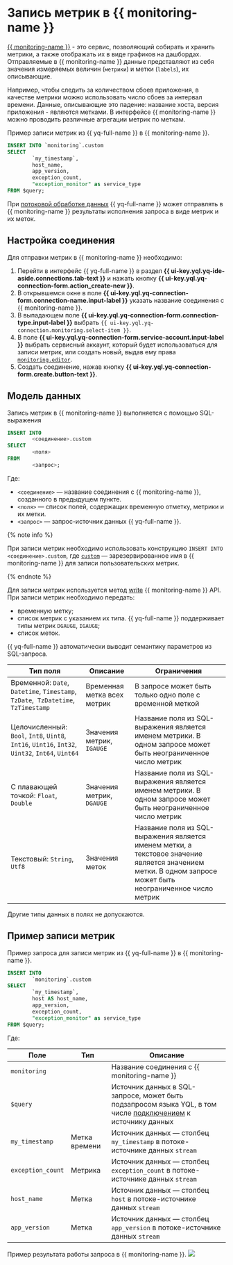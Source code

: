 # Запись метрик в {{ monitoring-name }}

[{{ monitoring-name }}](../../monitoring/concepts/index.md) - это сервис, позволяющий собирать и хранить метрики, а также отображать их в виде графиков на дашбордах. Отправляемые в {{ monitoring-name }} данные представляют из себя значения измеряемых величин (`метрики`) и метки (`labels`), их описывающие. 

Например, чтобы следить за количеством сбоев приложения, в качестве метрики можно использовать число сбоев за интервал времени. Данные, описывающие это падение: название хоста, версия приложения - являются метками. В интерфейсе {{ monitoring-name }} можно проводить различные агрегации метрик по меткам.

Пример записи метрик из {{ yq-full-name }} в {{ monitoring-name }}.

```sql
INSERT INTO `monitoring`.custom
SELECT
        `my_timestamp`,
        host_name,
        app_version,
        exception_count,
        "exception_monitor" as service_type
FROM $query;
```

При [потоковой обработке данных](../concepts/stream-processing.md) {{ yq-full-name }} может отправлять в {{ monitoring-name }} результаты исполнения запроса в виде метрик и их меток. 

## Настройка соединения

Для отправки метрик в {{ monitoring-name }} необходимо:
1. Перейти в интерфейс {{ yq-full-name }} в раздел **{{ ui-key.yql.yq-ide-aside.connections.tab-text }}** и нажать кнопку **{{ ui-key.yql.yq-connection-form.action_create-new }}**.
1. В открывшемся окне в поле **{{ ui-key.yql.yq-connection-form.connection-name.input-label }}** указать название соединения с {{ monitoring-name }}.
1. В выпадающем поле **{{ ui-key.yql.yq-connection-form.connection-type.input-label }}** выбрать `{{ ui-key.yql.yq-connection.monitoring.select-item }}`.
1. В поле **{{ ui-key.yql.yq-connection-form.service-account.input-label }}** выбрать сервисный аккаунт, который будет использоваться для записи метрик, или создать новый, выдав ему права [`monitoring.editor`](../../monitoring/security/index.md).
1. Создать соединение, нажав кнопку **{{ ui-key.yql.yq-connection-form.create.button-text }}**.

## Модель данных

Запись метрик в {{ monitoring-name }} выполняется с помощью SQL-выражения

```sql
INSERT INTO 
        <соединение>.custom 
SELECT 
        <поля> 
FROM 
        <запрос>;
```

Где:

- `<соединение>` — название соединения с {{ monitoring-name }}, созданного в предыдущем пункте.
- `<поля>` — список полей, содержащих временную отметку, метрики и их метки.
- `<запрос>` — запрос-источник данных {{ yq-full-name }}.

{% note info %}

При записи метрик необходимо использовать конструкцию `INSERT INTO <соединение>.custom`, где [`custom`](../../monitoring/api-ref/MetricsData/write.md#query_params) — зарезервированное имя в {{ monitoring-name }} для записи пользовательских метрик.

{% endnote %}

Для записи метрик используется метод [write](../../monitoring/api-ref/MetricsData/write.md) {{ monitoring-name }} API. При записи метрик необходимо передать:
- временную метку;
- список метрик с указанием их типа. {{ yq-full-name }} поддерживает типы метрик `DGAUGE`, `IGAUGE`;
- список меток.

{{ yq-full-name }} автоматически выводит семантику параметров из SQL-запроса.

|Тип поля|Описание|Ограничения|
|---|---|---|
|Временной: `Date`, `Datetime`, `Timestamp`, `TzDate`,` TzDatetime`, `TzTimestamp`|Временная метка всех метрик|В запросе может быть только одно поле с временной меткой|
|Целочисленный: `Bool`, `Int8`, `Uint8`, `Int16`, `Uint16`, `Int32`, `Uint32`, `Int64`, `Uint64` |Значения метрик, `IGAUGE`|Название поля из SQL-выражения является именем метрики. В одном запросе может быть неограниченное число метрик|
|С плавающей точкой: `Float`, `Double`|Значения метрик, `DGAUGE`|Название поля из SQL-выражения является именем метрики. В одном запросе может быть неограниченное число метрик|
|Текстовый: `String`, `Utf8`|Значения меток|Название поля из SQL-выражения является именем метки, а текстовое значение является значением метки. В одном запросе может быть неограниченное число метрик|

Другие типы данных в полях не допускаются.

## Пример записи метрик

Пример запроса для записи метрик из {{ yq-full-name }} в {{ monitoring-name }}.

```sql
INSERT INTO 
        `monitoring`.custom
SELECT
        `my_timestamp`,
        host AS host_name,
        app_version,
        exception_count,
        "exception_monitor" as service_type
FROM $query;
```

Где:

|Поле|Тип|Описание|
|--|---|---|
|`monitoring`| |Название соединения с {{ monitoring-name }}|
|`$query`| |Источник данных в SQL-запросе, может быть подзапросом языка YQL, в том числе [подключением](../quickstart/streaming-example.md) к источнику данных|
|`my_timestamp`| Метка времени| Источник данных — столбец `my_timestamp` в потоке-источнике данных `stream`|
|`exception_count`|Метрика| Источник данных — столбец `exception_count` в потоке-источнике данных `stream`|
|`host_name`|Метка| Источник данных — столбец `host` в потоке-источнике данных `stream`|
|`app_version`|Метка| Источник данных — столбец `app_version` в потоке-источнике данных `stream`|

Пример результата работы запроса в {{ monitoring-name }}.
![](../../_assets/query/monitoring-example.png)
